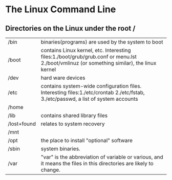 # The Linux Command Line



## Directories on the Linux under the root /

|             |                                                              |
| ----------- | ------------------------------------------------------------ |
| /bin        | binaries(programs) are used by the system to boot            |
| /boot       | contains Linux kernel, etc.    Interesting files:1./boot/grub/grub.conf or menu.lst  2./boot/vmlinuz (or something similar), the linux kernel |
| /dev        | hard ware devices                                            |
| /etc        | contains system-wide configuration files.    Interesting files:1./etc/crontab    2./etc/fstab,     3./etc/passwd, a list of system accounts |
| /home       |                                                              |
| /lib        | contains shared library files                                |
| /lost+found | relates to system recovery                                   |
| /mnt        |                                                              |
| /opt        | the place to install "optional" software                     |
| /sbin       | system binaries.                                             |
| /var        | "var" is the abbreviation of variable or various, and it means the files in this directories are likely to change. |


